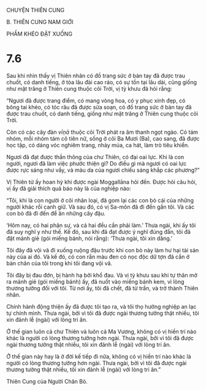 CHUYỆN THIÊN CUNG

B. THIÊN CUNG NAM GIỚI

PHẨM KHÉO ĐẶT XUỐNG

# 7.6

Sau khi nhìn thấy vị Thiên nhân có đồ trang sức ở bàn tay đã được trau chuốt, có danh tiếng, ở tòa lâu đài cao ráo, có sự tồn tại lâu dài, cũng giống như mặt trăng ở Thiên cung thuộc cõi Trời, vị tỳ khưu đã hỏi rằng:

“Ngươi đã được trang điểm, có mang vòng hoa, có y phục xinh đẹp, có bông tai khéo, có tóc râu đã được sửa soạn, có đồ trang sức ở bàn tay đã được trau chuốt, có danh tiếng, giống như mặt trăng ở Thiên cung thuộc cõi Trời.

Còn có các cây đàn _vīṇā_ thuộc cõi Trời phát ra âm thanh ngọt ngào. Có tám nhóm, mỗi nhóm tám cô tiên nữ, sống ở cõi Ba Mươi (Ba), cao sang, đã được học tập, có dáng vóc nghiêm trang, nhảy múa, ca hát, làm trò tiêu khiển.

Ngươi đã đạt được thần thông của chư Thiên, có đại oai lực. Khi là con người, ngươi đã làm việc phước thiện gì? Do điều gì mà ngươi có oai lực được rực sáng như vầy, và màu da của ngươi chiếu sáng khắp các phương?”

Vị Thiên tử ấy hoan hỷ khi được ngài Moggallāna hỏi đến. Ðược hỏi câu hỏi, vị ấy đã giải thích quả báo này là của nghiệp nào:

“Tôi, khi là con người ở cõi nhân loại, đã gom lại các con bò cái của những người khác rồi canh giữ. Và sau đó, có vị Sa-môn đã đi đến gần tôi. Và các con bò đã đi đến để ăn những cây đậu.

‘Hôm nay, có hai phận sự, và cả hai đều cần phải làm.’ Thưa ngài, khi ấy tôi đã suy nghĩ y như thế. Kế đó, sau khi đã đạt được ý nghĩ đúng đắn, tôi đã đặt mảnh giẻ (gói miếng bánh, nói rằng): ‘Thưa ngài, tôi xin dâng.’

Tôi đây đã vội vã đi xuống ruộng đậu trước khi con bò này làm hư hại tài sản này của ai đó. Và kế đó, có con rắn màu đen có nọc độc dữ tợn đã cắn ở bàn chân của tôi trong khi tôi đang vội vã.

Tôi đây bị đau đớn, bị hành hạ bởi khổ đau. Và vị tỳ khưu sau khi tự thân mở ra mảnh giẻ (gói miếng bánh) ấy, đã nuốt vào miếng bánh kem, vì lòng thương tưởng đối với tôi. Từ nơi ấy, tôi đã chết, đã từ trần, và trở thành Thiên nhân.

Chính hành động thiện ấy đã được tôi tạo ra, và tôi thọ hưởng nghiệp an lạc tự chính mình. Thưa ngài, bởi vì tôi đã được ngài thương tưởng thật nhiều, tôi xin đảnh lễ (ngài) với lòng tri ân.

Ở thế gian luôn cả chư Thiên và luôn cả Ma Vương, không có vị hiền trí nào khác là người có lòng thương tưởng hơn ngài. Thưa ngài, bởi vì tôi đã được ngài thương tưởng thật nhiều, tôi xin đảnh lễ (ngài) với lòng tri ân.

Ở thế gian này hay là ở đời kế tiếp đi nữa, không có vị hiền trí nào khác là người có lòng thương tưởng hơn ngài. Thưa ngài, bởi vì tôi đã được ngài thương tưởng thật nhiều, tôi xin đảnh lễ (ngài) với lòng tri ân.”

Thiên Cung của Người Chăn Bò.
